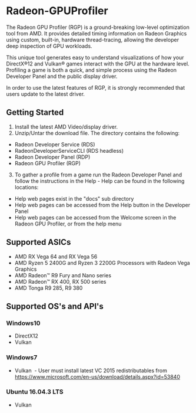 # Radeon-GPUProfiler

The Radeon GPU Profiler (RGP) is a ground-breaking low-level optimization tool from AMD.  It provides detailed timing information on Radeon Graphics using custom, built-in, hardware thread-tracing, allowing the developer deep inspection of GPU workloads.

This unique tool generates easy to understand visualizations of how your DirectX®12 and Vulkan® games interact with the GPU at the hardware level. Profiling a game is both a quick, and simple process using the Radeon Developer Panel and the public display driver.

In order to use the latest features of RGP, it is strongly recommended that users update to the latest driver.


## Getting Started

1. Install the latest AMD Video/display driver.
2. Unzip/Untar the download file. The directory contains the following:
* Radeon Developer Service (RDS)
* RadeonDeveloperServiceCLI (RDS headless)
* Radeon Developer Panel (RDP)
* Radeon GPU Profiler (RGP)
3. To gather a profile from a game run the Radeon Developer Panel and follow the instructions in the Help - Help can be found in the following locations:
* Help web pages exist in the "docs" sub directory
* Help web pages can be accessed from the Help button in the Developer Panel
* Help web pages can be accessed from the Welcome screen in the Radeon GPU Profiler, or from the help menu

## Supported ASICs
* AMD RX Vega 64 and RX Vega 56
* AMD Ryzen 5 2400G and Ryzen 3 2200G Processors with Radeon Vega Graphics
* AMD Radeon™ R9 Fury and Nano series  
* AMD Radeon™ RX 400, RX 500 series
* AMD Tonga R9 285, R9 380
 
## Supported OS's and API's
### Windows10  
* DirectX12  
* Vulkan
    
### Windows7  
* Vulkan  - User must install latest VC 2015 redistributables from https://www.microsoft.com/en-us/download/details.aspx?id=53840
    
### Ubuntu 16.04.3 LTS  
* Vulkan
